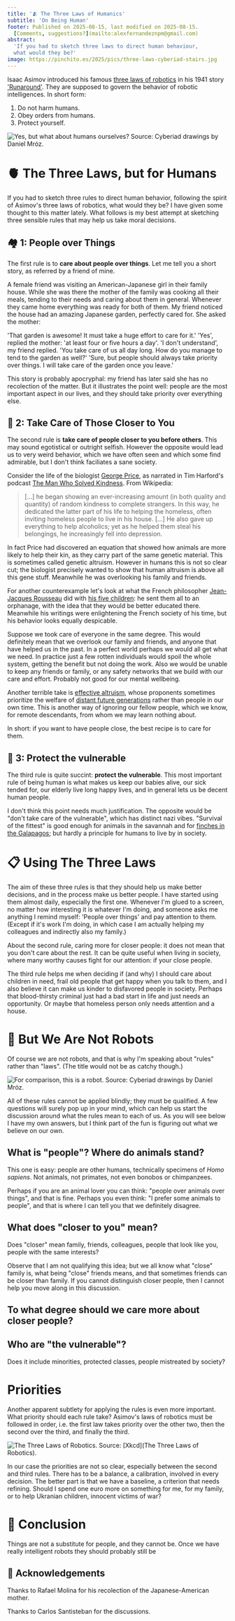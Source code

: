 ```yaml
---
title: '🫂 The Three Laws of Humanics'
subtitle: 'On Being Human'
footer: Published on 2025-08-15, last modified on 2025-08-15.
  [Comments, suggestions?](mailto:alexfernandeznpm@gmail.com)
abstract:
  'If you had to sketch three laws to direct human behaviour,
  what would they be?'
image: https://pinchito.es/2025/pics/three-laws-cyberiad-stairs.jpg
---
```


Isaac Asimov introduced his famous [three laws of robotics](https://en.wikipedia.org/wiki/Three_Laws_of_Robotics)
in his 1941 story ['Runaround'](https://en.wikipedia.org/wiki/Runaround_(story)).
They are supposed to govern the behavior of robotic intelligences.
In short form:

1. Do not harm humans.
2. Obey orders from humans.
3. Protect yourself.

![Yes, but what about humans ourselves? Source: [Cyberiad drawings by Daniel Mróz](https://english.lem.pl/gallery/mroz-drawings/category/36-cyberiad-1965-wl).](pics/three-laws-cyberiad-stairs.jpg "A robot comes down a beautiful set of stairs, while a man climbing up on the opposite side tips his hat towards it.")

# 🫀 The Three Laws, but for Humans

If you had to sketch three rules to direct human behavior,
following the spirit of Asimov's three laws of robotics,
what would they be?
I have given some thought to this matter lately.
What follows is my best attempt at sketching three sensible rules
that may help us take moral decisions.

## 🏘️ 1: People over Things

The first rule is to **care about people over things**.
Let me tell you a short story,
as referred by a friend of mine.

A female friend was visiting an American-Japanese girl in their family house.
While she was there the mother of the family was cooking all their meals,
tending to their needs and caring about them in general.
Whenever they came home everything was ready for both of them.
My friend noticed the house had an amazing Japanese garden,
perfectly cared for.
She asked the mother:

'That garden is awesome! It must take a huge effort to care for it.'
'Yes', replied the mother: 'at least four or five hours a day'.
'I don't understand', my friend replied. 'You take care of us all day long.
How do you manage to tend to the garden as well?'
'Sure, but people should always take priority over things.
I will take care of the garden once you leave.'

This story is probably apocryphal:
my friend has later said she has no recolection of the matter.
But it illustrates the point well:
people are the most important aspect in our lives,
and they should take priority over everything else.

## 🤗 2: Take Care of Those Closer to You

The second rule is **take care of people closer to you before others**.
This may sound egotistical or outright selfish.
However the opposite would lead us to very weird behavior,
which we have often seen and which some find admirable,
but I don't think faciliates a sane society.

Consider the life of the biologist [George Price](https://en.wikipedia.org/wiki/George_R._Price),
as narrated in Tim Harford's podcast
[The Man Who Solved Kindness](https://timharford.com/2025/06/cautionary-tales-the-man-who-solved-kindness/).
From Wikipedia:

> [...] he began showing an ever-increasing amount (in both quality and quantity) of random kindness to complete strangers.
> In this way, he dedicated the latter part of his life to helping the homeless,
> often inviting homeless people to live in his house.
> [...]
> He also gave up everything to help alcoholics;
> yet as he helped them steal his belongings, he increasingly fell into depression.

In fact Price had discovered an equation that showed how animals are more likely to help their kin,
as they carry part of the same genetic material.
This is sometimes called genetic altruism.
However in humans this is not so clear cut;
the biologist precisely wanted to show that human altruism is above all this gene stuff.
Meanwhile he was overlooking his family and friends.

For another counterexample let's look at what the French philosopher
[Jean-Jacques Rousseau](https://en.wikipedia.org/wiki/Jean-Jacques_Rousseau)
did with [his five children](https://www.jstor.org/stable/20024569?seq=1):
he sent them all to an orphanage, with the idea that they would be better educated there.
Meanwhile his writings were enlightening the French society of his time,
but his behavior looks equally despicable.

Suppose we took care of everyone in the same degree.
This would definitely mean that we overlook our family and friends,
and anyone that have helped us in the past.
In a perfect world perhaps we would all get what we need.
In practice just a few rotten individuals would spoil the whole system,
getting the benefit but not doing the work.
Also we would be unable to keep any friends or family,
or any safety networks that we build with our care and effort.
Probably not good for our mental wellbeing.

Another terrible take is [effective altruism](https://en.wikipedia.org/wiki/Effective_altruism),
whose proponents sometimes prioritize the welfare of
[distant future generations](https://www.effectivealtruism.org/articles/cause-profile-long-run-future)
rather than people in our own time.
This is another way of ignoring our fellow people, which we know,
for remote descendants, from whom we may learn nothing about.

In short: if you want to have people close, the best recipe is to care for them.

## 🐤 3: Protect the vulnerable

The third rule is quite succint: **protect the vulnerable**.
This most important rule of being human is what makes us keep our babies alive,
our sick tended for,
our elderly live long happy lives,
and in general lets us be decent human people.

I don't think this point needs much justification.
The opposite would be "don't take care of the vulnerable",
which has distinct nazi vibes.
"Survival of the fittest" is good enough for animals in the savannah
and for [finches in the Galapagos](https://en.wikipedia.org/wiki/Darwin%27s_finches);
but hardly a principle for humans to live by in society.

# 📋 Using The Three Laws

The aim of these three rules is that they should help us make better decisions,
and in the process make us better people.
I have started using them almost daily,
especially the first one.
Whenever I'm glued to a screen,
no matter how interesting it is whatever I'm doing,
and someone asks me anything
I remind myself: 'People over things'
and pay attention to them.
(Except if it's work I'm doing,
in which case I am actually helping my colleagues and indirectly also my family.)

About the second rule, caring more for closer people:
it does not mean that you don't care about the rest.
It can be quite useful when living in society,
where many worthy causes fight for our attention:
if your close people.

The third rule helps me when deciding
if (and why) I should care about children in need,
frail old people that get happy when you talk to them,
and I also believe it can make us kinder to disfavored people in society.
Perhaps that blood-thirsty criminal just had a bad start in life
and just needs an opportunity.
Or maybe that homeless person only needs attention and a house.

# 🤖 But We Are Not Robots

Of course we are not robots,
and that is why I'm speaking about "rules" rather than "laws".
(The title would not be as catchy though.)

![For comparison, this is a robot. Source: [Cyberiad drawings by Daniel Mróz](https://english.lem.pl/gallery/mroz-drawings/category/36-cyberiad-1965-wl).](pics/three-laws-cyberiad-robot.jpg "The somewhat peculiar face of a robot in black and white, close up.")

All of these rules cannot be applied blindly;
they must be qualified.
A few questions will surely pop up in your mind,
which can help us start the discussion around what the rules mean to each of us.
As you will see below I have my own answers,
but I think part of the fun is figuring out what we believe on our own.

## What is "people"? Where do animals stand?

This one is easy: people are other humans,
technically specimens of _Homo sapiens_.
Not animals, not primates, not even bonobos or chimpanzees.

Perhaps if you are an animal lover you can think:
"people over animals over things",
and that is fine.
Perhaps you even think: "I prefer some animals to people",
and that is where I can tell you that we definitely disagree.

## What does "closer to you" mean?

Does "closer" mean family, friends, colleagues,
people that look like you,
people with the same interests?

Observe that I am not qualifying this idea;
but we all know what "close" family is,
what being "close" friends means,
and that sometimes friends can be closer than family.
If you cannot distinguish closer people,
then I cannot help you move along in this discussion.

## To what degree should we care more about closer people?

## Who are "the vulnerable"?

Does it include minorities, protected classes,
people mistreated by society?

# Priorities

Another apparent subtlety for applying the rules is even more important.
What priority should each rule take?
Asimov's laws of robotics must be followed in order,
i.e. the first law takes priority over the other two,
then the second over the third, and finally the third.

![The Three Laws of Robotics. Source: [Xkcd](The Three Laws of Robotics).](pics/three-laws-xkcd-order.png "An analysis of different orders of Asimov's three laws. Only the canonical order leads to a balanced world; one leads to a frustrating world, another to a terrifying standoff, and the remaining three to killbot hellscapes.")

In our case the priorities are not so clear,
especially between the second and third rules.
There has to be a balance, a calibration,
involved in every decision.
The better part is that we have a baseline,
a criterion that needs refining.
Should I spend one euro more on something for me, for my family,
or to help Ukranian children, innocent victims of war?

# 🤔 Conclusion

Things are not a substitute for people, and they cannot be.
Once we have really intelligent robots they should probably still be 

## 🙏 Acknowledgements

Thanks to Rafael Molina for his recolection of the Japanese-American mother.

Thanks to Carlos Santisteban for the discussions.

